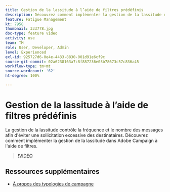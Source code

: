 ```yaml
---
title: Gestion de la lassitude à l’aide de filtres prédéfinis
description: Découvrez comment implémenter la gestion de la lassitude dans Adobe Campaign à l'aide de filtres.
feature: Fatigue Management
kt: 7958
thumbnail: 333778.jpg
doc-type: feature video
activity: use
team: TM
role: User, Developer, Admin
level: Experienced
exl-id: 925727d6-0e4e-4433-8830-001d91e6cf9c
source-git-commit: 02a6238163a7c8f887236e03b78673c57c836a45
workflow-type: tm+mt
source-wordcount: '62'
ht-degree: 100%

---
```


# Gestion de la lassitude à l’aide de filtres prédéfinis

La gestion de la lassitude contrôle la fréquence et le nombre des messages afin d&#39;éviter une sollicitation excessive des destinataires.
Découvrez comment implémenter la gestion de la lassitude dans Adobe Campaign à l&#39;aide de filtres.

>[!VIDEO](https://video.tv.adobe.com/v/333778?quality=12)

## Ressources supplémentaires

* [À propos des typologies de campagne](https://experienceleague.adobe.com/docs/campaign-classic/using/orchestrating-campaigns/campaign-optimization/about-campaign-typologies.html?lang=fr)
